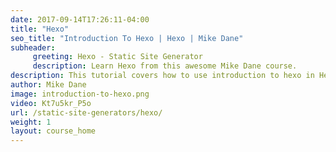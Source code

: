 ```yaml
---
date: 2017-09-14T17:26:11-04:00
title: "Hexo"
seo_title: "Introduction To Hexo | Hexo | Mike Dane"
subheader:
     greeting: Hexo - Static Site Generator
     description: Learn Hexo from this awesome Mike Dane course.
description: This tutorial covers how to use introduction to hexo in Hexo -  Static Site Generator.
author: Mike Dane
image: introduction-to-hexo.png
video: Kt7u5kr_P5o
url: /static-site-generators/hexo/
weight: 1
layout: course_home
---
```

